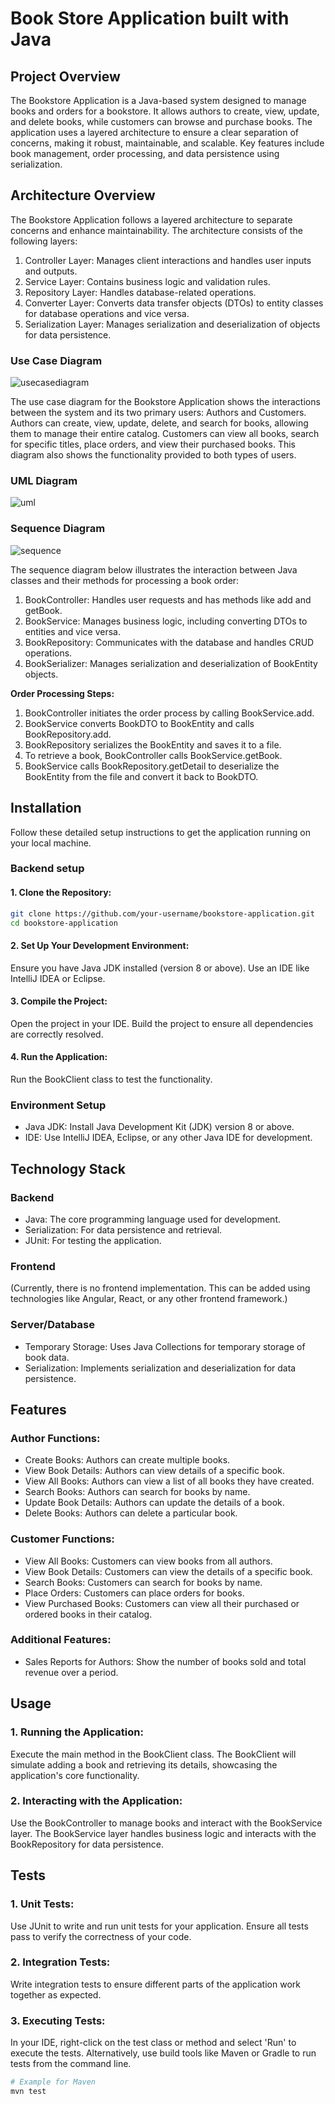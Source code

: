 # Book Store Application built with Java

## Project Overview

The Bookstore Application is a Java-based system designed to manage books and orders for a bookstore. It allows authors
to create, view, update, and delete books, while customers can browse and purchase books. The application uses a layered
architecture to ensure a clear separation of concerns, making it robust, maintainable, and scalable. Key features
include book management, order processing, and data persistence using serialization.

## Architecture Overview

The Bookstore Application follows a layered architecture to separate concerns and enhance maintainability. The
architecture consists of the following layers:

1. Controller Layer: Manages client interactions and handles user inputs and outputs.
2. Service Layer: Contains business logic and validation rules.
3. Repository Layer: Handles database-related operations.
4. Converter Layer: Converts data transfer objects (DTOs) to entity classes for database operations and vice versa.
5. Serialization Layer: Manages serialization and deserialization of objects for data persistence.

### Use Case Diagram

![usecasediagram](assets/UseCaseDiagram.png)

The use case diagram for the Bookstore Application shows the interactions between the system and its two primary
users: Authors and Customers. Authors can create, view, update, delete, and search for books, allowing them to manage
their entire catalog. Customers can view all books, search for specific titles, place orders, and view their purchased
books. This diagram also shows the functionality provided to both types of users.

### UML Diagram

![uml](assets/UMLClassDiagram.png)

### Sequence Diagram

![sequence](assets/SequenceDiagram.png)

The sequence diagram below illustrates the interaction between Java classes and their methods for processing a book
order:

1. BookController: Handles user requests and has methods like add and getBook.
2. BookService: Manages business logic, including converting DTOs to entities and vice versa.
3. BookRepository: Communicates with the database and handles CRUD operations.
4. BookSerializer: Manages serialization and deserialization of BookEntity objects.

**Order Processing Steps:**

1. BookController initiates the order process by calling BookService.add.
2. BookService converts BookDTO to BookEntity and calls BookRepository.add.
3. BookRepository serializes the BookEntity and saves it to a file.
4. To retrieve a book, BookController calls BookService.getBook.
5. BookService calls BookRepository.getDetail to deserialize the BookEntity from the file and convert it back to
   BookDTO.

## Installation

Follow these detailed setup instructions to get the application running on your local machine.

### Backend setup

#### 1. Clone the Repository:

```bash
git clone https://github.com/your-username/bookstore-application.git
cd bookstore-application
```

#### 2. Set Up Your Development Environment:

Ensure you have Java JDK installed (version 8 or above).
Use an IDE like IntelliJ IDEA or Eclipse.

#### 3. Compile the Project:

Open the project in your IDE.
Build the project to ensure all dependencies are correctly resolved.

#### 4. Run the Application:

Run the BookClient class to test the functionality.

### Environment Setup

* Java JDK: Install Java Development Kit (JDK) version 8 or above.
* IDE: Use IntelliJ IDEA, Eclipse, or any other Java IDE for development.

## Technology Stack

### Backend

* Java: The core programming language used for development.
* Serialization: For data persistence and retrieval.
* JUnit: For testing the application.

### Frontend

(Currently, there is no frontend implementation. This can be added using technologies like Angular, React, or any other
frontend framework.)

### Server/Database

* Temporary Storage: Uses Java Collections for temporary storage of book data.
* Serialization: Implements serialization and deserialization for data persistence.

## Features

### Author Functions:

* Create Books: Authors can create multiple books.
* View Book Details: Authors can view details of a specific book.
* View All Books: Authors can view a list of all books they have created.
* Search Books: Authors can search for books by name.
* Update Book Details: Authors can update the details of a book.
* Delete Books: Authors can delete a particular book.

### Customer Functions:

* View All Books: Customers can view books from all authors.
* View Book Details: Customers can view the details of a specific book.
* Search Books: Customers can search for books by name.
* Place Orders: Customers can place orders for books.
* View Purchased Books: Customers can view all their purchased or ordered books in their catalog.

### Additional Features:

* Sales Reports for Authors: Show the number of books sold and total revenue over a period.

## Usage

### 1. Running the Application:

Execute the main method in the BookClient class.
The BookClient will simulate adding a book and retrieving its details, showcasing the application's core functionality.

### 2. Interacting with the Application:

Use the BookController to manage books and interact with the BookService layer.
The BookService layer handles business logic and interacts with the BookRepository for data persistence.

## Tests

### 1. Unit Tests:

Use JUnit to write and run unit tests for your application.
Ensure all tests pass to verify the correctness of your code.

### 2. Integration Tests:

Write integration tests to ensure different parts of the application work together as expected.

### 3. Executing Tests:

In your IDE, right-click on the test class or method and select 'Run' to execute the tests.
Alternatively, use build tools like Maven or Gradle to run tests from the command line.

```bash
# Example for Maven
mvn test
```
